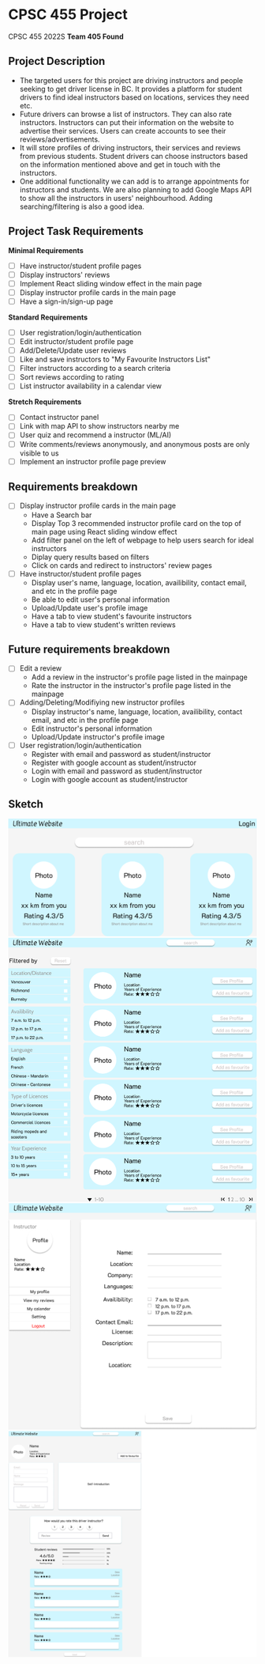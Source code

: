 # CPSC 455 Project
CPSC 455 2022S **Team 405 Found**
## Project Description
- The targeted users for this project are driving instructors and people seeking to get driver license in BC. It provides a platform for student drivers to find ideal instructors based on locations, services they need etc. 
- Future drivers can browse a list of instructors. They can also rate instructors. Instructors can put their information on the website to advertise their services. Users can create accounts to see their reviews/advertisements.
- It will store profiles of driving instructors, their services and reviews from previous students. Student drivers can choose instructors based on the information mentioned above and get in touch with the instructors. 
- One additional functionality we can add is to arrange appointments for instructors and students. We are also planning to add Google Maps API to show all the instructors in users' neighbourhood. Adding searching/filtering is also a good idea.

## Project Task Requirements
**Minimal Requirements**
  - [ ] Have instructor/student profile pages
  - [ ] Display instructors' reviews
  - [ ] Implement React sliding window effect in the main page
  - [ ] Display instructor profile cards in the main page
  - [ ] Have a sign-in/sign-up page

**Standard Requirements**
  - [ ] User registration/login/authentication
  - [ ] Edit instructor/student profile page
  - [ ] Add/Delete/Update user reviews
  - [ ] Like and save instructors to "My Favourite Instructors List"
  - [ ] Filter instructors according to a search criteria
  - [ ] Sort reviews according to rating
  - [ ] List instructor availability in a calendar view
 
 **Stretch Requirements**
 
  - [ ] Contact instructor panel
  - [ ] Link with map API to show instructors nearby me
  - [ ] User quiz and recommend a instructor (ML/AI)
  - [ ] Write comments/reviews anonymously, and anonymous posts are only visible to us
  - [ ] Implement an instructor profile page preview

## Requirements breakdown

  - [ ] Display instructor profile cards in the main page
    - Have a Search bar
    - Display Top 3 recommended instructor profile card on the top of main page using React sliding window effect
    - Add filter panel on the left of webpage to help users search for ideal instructors
    - Diplay query results based on filters
    - Click on cards and redirect to instructors' review pages
  - [ ] Have instructor/student profile pages
    - Display user's name, language, location, availibility, contact email, and etc in the profile page
    - Be able to edit user's personal information
    - Upload/Update user's profile image
    - Have a tab to view student's favourite instructors
    - Have a tab to view student's written reviews

## Future requirements breakdown
  - [ ] Edit a review 
    - Add a review in the instructor's profile page listed in the mainpage
    - Rate the instructor in the instructor's profile page listed in the mainpage
  - [ ] Adding/Deleting/Modifiying new instructor profiles
    - Display instructor's name, language, location, availibility, contact email, and etc in the profile page
    - Edit instructor's personal information
    - Upload/Update instructor's profile image
  - [ ] User registration/login/authentication
    - Register with email and password as student/instructor
    - Register with google account as student/instructor
    - Login with email and password as student/instructor
    - Login with google account as student/instructor

## Sketch
![Screenshot](/docs/mainPage.png)
![MainpageScrolldown](/docs/Mainpage-Scrolldown.png)
![Profile-Intructor](/docs/Profile-Intructor.png)
![Viewpage-InstructorInfoReview](/docs/Viewpage-InstructorInfoReview.png)
